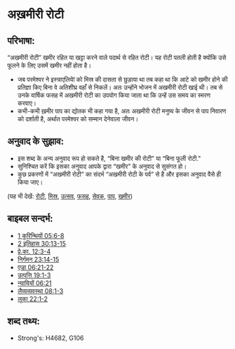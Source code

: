 # अख़मीरी रोटी #

## परिभाषा: ##

“अखमीरी रोटी” खमीर रहित या खट्टा करने वाले पदार्थ से रहित रोटी। यह रोटी पतली होती है क्योंकि उसे फूलने के लिए उसमें खमीर नहीं होता है।

* जब परमेश्वर ने इस्त्राएलियेां को मिस्र की दासता से छुड़ाया था तब कहा था कि आटे को खमीर होने की प्रतिज्ञा किए बिना वे अतिशीघ्र वहाँ से निकलें। अतः उन्होंने भोजन में अखमीरी रोटी खाई थी। तब से उनके वार्षिक फसह में अखमीरी रोटी का उपयोग किया जाता था कि उन्हें उस समय का स्मरण करवाए।
* कभी-कभी ख़मीर पाप का द्योतक भी कहा गया है, अतः अखमीरी रोटी मनुष्य के जीवन से पाप निवारण को दर्शाती है, अर्थात परमेश्वर को सम्मान देनेवाला जीवन।

## अनुवाद के सुझाव: ##

* इस शब्द के अन्य अनुवाद रूप हो सकते है, “बिना खमीर की रोटी” या “बिना फूली रोटी."
* सुनिश्चित करें कि इसका अनुवाद आपके द्वारा “खमीर” के अनुवाद से सुसंगत हो।
* कुछ प्रकरणों में “अखमीरी रोटी” का संदर्भ “अखमीरी रोटी के पर्व” से है और इसका अनुवाद वैसे ही किया जाए।

(यह भी देखें: [रोटी](../other/bread.md), [मिस्र](../names/egypt.md), [उत्सव](../other/feast.md), [फसह](../kt/passover.md), [सेवक](../other/servant.md), [पाप](../kt/sin.md), [खमीर](../other/yeast.md))

## बाइबल सन्दर्भ: ##

* [1 कुरिन्थियों 05:6-8](rc://en/tn/help/1co/05/06)
* [2 इतिहास 30:13-15](rc://en/tn/help/2ch/30/13)
* [प्रे.का. 12:3-4](rc://en/tn/help/act/12/03)
* [निर्गमन 23:14-15](rc://en/tn/help/exo/23/14)
* [एज्रा 06:21-22](rc://en/tn/help/ezr/06/21)
* [उत्पत्ति 19:1-3](rc://en/tn/help/gen/19/01)
* [न्यायियों 06:21](rc://en/tn/help/jdg/06/21)
* [लैव्यव्यवस्था 08:1-3](rc://en/tn/help/lev/08/01)
* [लूका 22:1-2](rc://en/tn/help/luk/22/01)

## शब्द तथ्य: ##

* Strong's: H4682, G106

